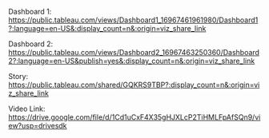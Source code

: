 Dashboard 1:
https://public.tableau.com/views/Dashboard1_16967461961980/Dashboard1?:language=en-US&:display_count=n&:origin=viz_share_link


Dashboard 2:
https://public.tableau.com/views/Dashboard2_16967463250360/Dashboard2?:language=en-US&publish=yes&:display_count=n&:origin=viz_share_link
	

Story:
https://public.tableau.com/shared/GQKRS9TBP?:display_count=n&:origin=viz_share_link


Video Link:
https://drive.google.com/file/d/1Cd1uCxF4X35gHJXLcP2TiHMLFpAfSQn9/view?usp=drivesdk
 
